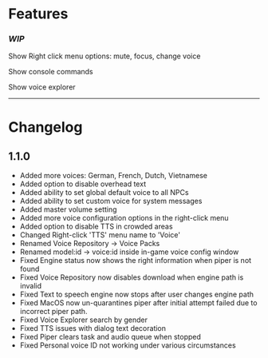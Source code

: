 # Features

### *WIP*
Show Right click menu options: mute, focus, change voice

Show console commands

Show voice explorer



---
# Changelog

## 1.1.0

 - Added more voices: German, French, Dutch, Vietnamese
 - Added option to disable overhead text
 - Added ability to set global default voice to all NPCs
 - Added ability to set custom voice for system messages
 - Added master volume setting
 - Added more voice configuration options in the right-click menu
 - Added option to disable TTS in crowded areas
 - Changed Right-click 'TTS' menu name to 'Voice'
 - Renamed Voice Repository -> Voice Packs
 - Renamed model:id -> voice:id inside in-game voice config window
 - Fixed Engine status now shows the right information when piper is not found
 - Fixed Voice Repository now disables download when engine path is invalid
 - Fixed Text to speech engine now stops after user changes engine path 
 - Fixed MacOS now un-quarantines piper after initial attempt failed due to incorrect piper path.
 - Fixed Voice Explorer search by gender
 - Fixed TTS issues with dialog text decoration
 - Fixed Piper clears task and audio queue when stopped
 - Fixed Personal voice ID not working under various circumstances